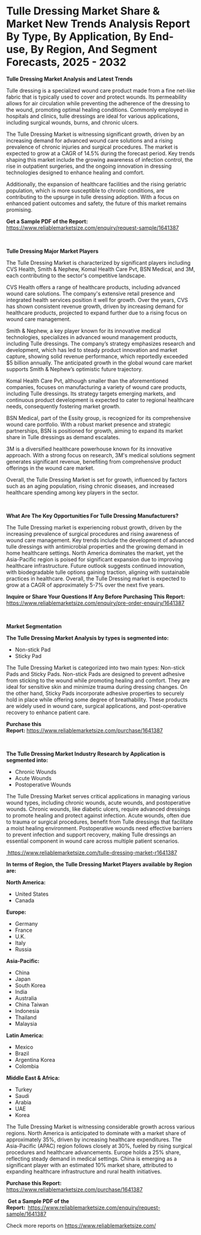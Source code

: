 <p><h1>Tulle Dressing Market Share & Market New Trends Analysis Report By Type, By Application, By End-use, By Region, And Segment Forecasts, 2025 - 2032</h1></p><p><strong>Tulle Dressing Market Analysis and Latest Trends</strong></p>
<p><p>Tulle dressing is a specialized wound care product made from a fine net-like fabric that is typically used to cover and protect wounds. Its permeability allows for air circulation while preventing the adherence of the dressing to the wound, promoting optimal healing conditions. Commonly employed in hospitals and clinics, tulle dressings are ideal for various applications, including surgical wounds, burns, and chronic ulcers.</p><p>The Tulle Dressing Market is witnessing significant growth, driven by an increasing demand for advanced wound care solutions and a rising prevalence of chronic injuries and surgical procedures. The market is expected to grow at a CAGR of 14.5% during the forecast period. Key trends shaping this market include the growing awareness of infection control, the rise in outpatient surgeries, and the ongoing innovation in dressing technologies designed to enhance healing and comfort.</p><p>Additionally, the expansion of healthcare facilities and the rising geriatric population, which is more susceptible to chronic conditions, are contributing to the upsurge in tulle dressing adoption. With a focus on enhanced patient outcomes and safety, the future of this market remains promising.</p></p>
<p><strong>Get a Sample PDF of the Report:&nbsp;</strong> <a href="https://www.reliablemarketsize.com/enquiry/request-sample/1641387?utm_campaign=2472&utm_medium=2&utm_source=Github&utm_content=ia&utm_term=04032025&utm_id=tulle-dressing">https://www.reliablemarketsize.com/enquiry/request-sample/1641387</a></p>
<p>&nbsp;</p>
<p><strong>Tulle Dressing Major Market Players</strong></p>
<p><p>The Tulle Dressing Market is characterized by significant players including CVS Health, Smith & Nephew, Komal Health Care Pvt, BSN Medical, and 3M, each contributing to the sector's competitive landscape.</p><p>CVS Health offers a range of healthcare products, including advanced wound care solutions. The company's extensive retail presence and integrated health services position it well for growth. Over the years, CVS has shown consistent revenue growth, driven by increasing demand for healthcare products, projected to expand further due to a rising focus on wound care management.</p><p>Smith & Nephew, a key player known for its innovative medical technologies, specializes in advanced wound management products, including Tulle dressings. The company’s strategy emphasizes research and development, which has led to steady product innovation and market capture, showing solid revenue performance, which reportedly exceeded $5 billion annually. The anticipated growth in the global wound care market supports Smith & Nephew’s optimistic future trajectory.</p><p>Komal Health Care Pvt, although smaller than the aforementioned companies, focuses on manufacturing a variety of wound care products, including Tulle dressings. Its strategy targets emerging markets, and continuous product development is expected to cater to regional healthcare needs, consequently fostering market growth.</p><p>BSN Medical, part of the Essity group, is recognized for its comprehensive wound care portfolio. With a robust market presence and strategic partnerships, BSN is positioned for growth, aiming to expand its market share in Tulle dressings as demand escalates.</p><p>3M is a diversified healthcare powerhouse known for its innovative approach. With a strong focus on research, 3M's medical solutions segment generates significant revenue, benefiting from comprehensive product offerings in the wound care market.</p><p>Overall, the Tulle Dressing Market is set for growth, influenced by factors such as an aging population, rising chronic diseases, and increased healthcare spending among key players in the sector.</p></p>
<p>&nbsp;</p>
<p><strong>What Are The Key Opportunities For Tulle Dressing Manufacturers?</strong></p>
<p><p>The Tulle Dressing market is experiencing robust growth, driven by the increasing prevalence of surgical procedures and rising awareness of wound care management. Key trends include the development of advanced tulle dressings with antimicrobial properties and the growing demand in home healthcare settings. North America dominates the market, yet the Asia-Pacific region is poised for significant expansion due to improving healthcare infrastructure. Future outlook suggests continued innovation, with biodegradable tulle options gaining traction, aligning with sustainable practices in healthcare. Overall, the Tulle Dressing market is expected to grow at a CAGR of approximately 5-7% over the next five years.</p></p>
<p><strong>Inquire or Share Your Questions If Any Before Purchasing This Report:</strong> <a href="https://www.reliablemarketsize.com/enquiry/pre-order-enquiry/1641387?utm_campaign=2472&utm_medium=2&utm_source=Github&utm_content=ia&utm_term=04032025&utm_id=tulle-dressing">https://www.reliablemarketsize.com/enquiry/pre-order-enquiry/1641387</a></p>
<p>&nbsp;</p>
<p><strong>Market Segmentation</strong></p>
<p><strong>The Tulle Dressing Market Analysis by types is segmented into:</strong></p>
<p><ul><li>Non-stick Pad</li><li>Sticky Pad</li></ul></p>
<p><p>The Tulle Dressing Market is categorized into two main types: Non-stick Pads and Sticky Pads. Non-stick Pads are designed to prevent adhesive from sticking to the wound while promoting healing and comfort. They are ideal for sensitive skin and minimize trauma during dressing changes. On the other hand, Sticky Pads incorporate adhesive properties to securely hold in place while offering some degree of breathability. These products are widely used in wound care, surgical applications, and post-operative recovery to enhance patient care.</p></p>
<p><strong>Purchase this Report:&nbsp;</strong><a href="https://www.reliablemarketsize.com/purchase/1641387?utm_campaign=2472&utm_medium=2&utm_source=Github&utm_content=ia&utm_term=04032025&utm_id=tulle-dressing">https://www.reliablemarketsize.com/purchase/1641387</a></p>
<p>&nbsp;</p>
<p><strong>The Tulle Dressing Market Industry Research by Application is segmented into:</strong></p>
<p><ul><li>Chronic Wounds</li><li>Acute Wounds</li><li>Postoperative Wounds</li></ul></p>
<p><p>The Tulle Dressing Market serves critical applications in managing various wound types, including chronic wounds, acute wounds, and postoperative wounds. Chronic wounds, like diabetic ulcers, require advanced dressings to promote healing and protect against infection. Acute wounds, often due to trauma or surgical procedures, benefit from Tulle dressings that facilitate a moist healing environment. Postoperative wounds need effective barriers to prevent infection and support recovery, making Tulle dressings an essential component in wound care across multiple patient scenarios.</p></p>
<p><a href="https://www.reliablemarketsize.com/tulle-dressing-market-r1641387?utm_campaign=2472&utm_medium=2&utm_source=Github&utm_content=ia&utm_term=04032025&utm_id=tulle-dressing">&nbsp;https://www.reliablemarketsize.com/tulle-dressing-market-r1641387</a></p>
<p><strong>In terms of Region, the Tulle Dressing Market Players available by Region are:</strong></p>
<p>
    <p> <strong> North America: </strong>
        <ul>
            <li>United States</li>
            <li>Canada</li>
        </ul>
        </p> 
    <p> <strong> Europe: </strong>
        <ul>
            <li>Germany</li>
            <li>France</li>
            <li>U.K.</li>
            <li>Italy</li>
            <li>Russia</li>
        </ul>
        </p> 
    <p> <strong> Asia-Pacific: </strong>
        <ul>
            <li>China</li>
            <li>Japan</li>
            <li>South Korea</li>
            <li>India</li>
            <li>Australia</li>
            <li>China Taiwan</li>
            <li>Indonesia</li>
            <li>Thailand</li>
            <li>Malaysia</li>
        </ul>
        </p> 
    <p> <strong> Latin America: </strong>
        <ul>
            <li>Mexico</li>
            <li>Brazil</li>
            <li>Argentina Korea</li>
            <li>Colombia</li>
        </ul>
        </p> 
    <p> <strong> Middle East & Africa: </strong>
        <ul>
            <li>Turkey</li>
            <li>Saudi</li>
            <li>Arabia</li>
            <li>UAE</li>
            <li>Korea</li>
        </ul>
    </p>
    </p>
<p><p>The Tulle Dressing Market is witnessing considerable growth across various regions. North America is anticipated to dominate with a market share of approximately 35%, driven by increasing healthcare expenditures. The Asia-Pacific (APAC) region follows closely at 30%, fueled by rising surgical procedures and healthcare advancements. Europe holds a 25% share, reflecting steady demand in medical settings. China is emerging as a significant player with an estimated 10% market share, attributed to expanding healthcare infrastructure and rural health initiatives.</p></p>
<p><strong>Purchase this Report: </strong><a href="https://www.reliablemarketsize.com/purchase/1641387?utm_campaign=2472&utm_medium=2&utm_source=Github&utm_content=ia&utm_term=04032025&utm_id=tulle-dressing">https://www.reliablemarketsize.com/purchase/1641387</a></p>
<p>&nbsp;<strong>Get a Sample PDF of the Report:&nbsp;&nbsp;</strong><a href="https://www.reliablemarketsize.com/enquiry/request-sample/1641387?utm_campaign=2472&utm_medium=2&utm_source=Github&utm_content=ia&utm_term=04032025&utm_id=tulle-dressing">https://www.reliablemarketsize.com/enquiry/request-sample/1641387</a></p>
<p><strong></strong></p>
<p>Check more reports on <a href="https://www.reliablemarketsize.com/?utm_campaign=2472&utm_medium=2&utm_source=Github&utm_content=ia&utm_term=04032025&utm_id=tulle-dressing">https://www.reliablemarketsize.com/</a></p>